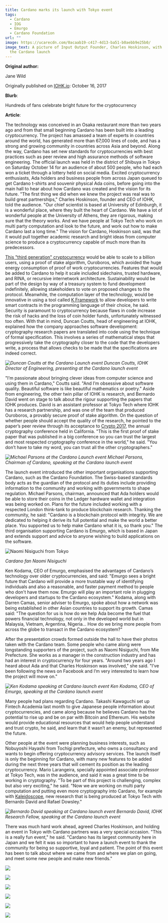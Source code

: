 ```yaml
---
title: Cardano marks its launch with Tokyo event
tags:
  - Cardano
  - IOG
  - Emurgo
  - Cardano Foundation
url: ""
image: https://ucarecdn.com/0acaab19-c417-4d13-ba51-b0aebb9e25b0/
image_text: A picture of Input Output Founder, Charles Hoskinson, with fans at
  the Cardano launch
---
```


**Original author:**

Jane Wild

Originally published on [IOHK.io](//IOHK.io): October 16, 2017

**Blurb**:

Hundreds of fans celebrate bright future for the cryptocurrency

**Article**:

The technology was conceived in an Osaka restaurant more than two years ago and from that small beginning Cardano has been built into a leading cryptocurrency. The project has amassed a team of experts in countries around the world, has generated more than 67,000 lines of code, and has a strong and growing community in countries across Asia and beyond. Along the way, Cardano has set new standards for cryptocurrencies with best practices such as peer review and high assurance methods of software engineering. The official launch was held in the district of Shibuya in Tokyo on Saturday October 14 for an audience of about 500 people, who had each won a ticket through a lottery held on social media. Excited cryptocurrency enthusiasts, Ada holders and business people from across Japan queued to get Cardano t-shirts and souvenir physical Ada coins, before going into the main hall to hear about how Cardano was created and the vision for its future. "The first thing we did when we knew the project was real was to build great partnerships," Charles Hoskinson, founder and CEO of IOHK, told the audience. "Our chief scientist is based at University of Edinburgh, it is a wonderful place, where they built the heart of Cardano. We have a lot of wonderful people at the University of Athens, they are rigorous, making sure that the theory works. And we have people at Tokyo Tech who work on multi party computation and look to the future, and work out how to make Cardano last a long time." The vision for Cardano, Hoskinson said, was that it would pull together academic research and bright ideas from computer science to produce a cryptocurrency capable of much more than its predecessors.

[This "third generation" cryptocurrency](https://www.bitsonline.com/video-hoskinson-cardano/) would be able to scale to a billion users, using a proof of stake algorithm, Ouroboros, which avoided the huge energy consumption of proof of work cryptocurrencies. Features that would be added to Cardano to help it scale included sidechains, trusted hardware, and RINA, or recursive internetwork architecture. Sustainability would be part of the design by way of a treasury system to fund development indefinitely, allowing stakeholders to vote on proposed changes to the protocol. Meanwhile, the computation layer of the technology, would be innovative in using a tool called [K Framework](https://coinjournal.net/kevm-wins-ic3-ethereum-crypto-boot-camp-2017-competition/) to allow developers to write smart contracts in the programming language of their choice, he said. Security is paramount to cryptocurrency because flaws in code increase the risk of hacks and the loss of coin holder funds, unfortunately witnessed too often. With that in mind, Duncan Coutts, head of engineering at IOHK, explained how the company approaches software development: cryptography research papers are translated into code using the technique of formal specification. This involves a series of mathematical steps that progressively take the cryptography closer to the code that the developers write, a process that allows checks to be made that the specifications are indeed correct.

 _![Duncan Coutts at the Cardano Launch event](https://ucarecdn.com/beebeb78-951d-40d6-af0a-4c18a42b2a75/) Duncan Coutts, IOHK Director of Engineering, presenting at the Cardano launch event_

"I’m passionate about bringing clever ideas from computer science and using them in Cardano," Coutts said. "And I’m obsessive about software quality. Beautiful software is like beautiful mathematics or poetry." Aside from engineering, the other twin pillar of IOHK is research, and Bernardo David went on stage to talk about the rigour supporting the papers that IOHK produces. David is an assistant professor at Tokyo Tech where IOHK has a research partnership, and was one of the team that produced Ouroboros, a provably secure proof of stake algorithm. On the question of whether people should accept the quality of the research, he pointed to the paper’s peer review through its acceptance to [Crypto 2017](https://www.forbes.com/sites/amycastor/2017/08/23/at-crypto-2017-blockchain-presentations-focus-on-proofs-not-concepts/1), the annual cryptography conference held in California. "This is the first proof of stake paper that was published in a big conference so you can trust the largest and most respected cryptography conference in the world," he said. "You don’t have to take my word, you can trust all the other cryptographers."

 _![Michael Parsons at the Cardano Launch event](https://ucarecdn.com/14176c20-2303-478d-9407-5c7760689f8e/) Michael Parsons, Chairman of Cardano, speaking at the Cardano launch event_

The launch event introduced the other important organisations supporting Cardano, such as the Cardano Foundation. The Swiss-based standards body acts as the guardian of the protocol and its duties include providing information to the community and working with governments to shape regulation. Michael Parsons, chairman, announced that Ada holders would be able to store their coins in the Ledger hardware wallet and integration was being worked on. Plans for the future included working with a respected London think-tank to produce blockchain research. Thanking the community, he said: "Cardano is a blockchain protocol with integrity. We are dedicated to helping it derive its full potential and make the world a better place. You supported us to help make Cardano what it is, so thank you." The third organisation supporting Cardano is Emurgo, which is based in Japan and extends support and advice to anyone wishing to build applications on the software.

![Naomi Nisiguchi from Tokyo](https://ucarecdn.com/bea624e7-c756-48de-b6f3-4e42a2f64011/-/resize/300/)

_Cardano fan Naomi Nisiguchi_

Ken Kodama, CEO of Emurgo, emphasised the advantages of Cardano’s technology over older cryptocurrencies, and said: "Emurgo sees a bright future that Cardano will provide a more trustable way of identifying individuals and also a reasonable, and faster payment method to people who don't have them now. Emurgo will play an important role in plugging developers and startups to the Cardano ecosystem." Kodama, along with Darren Camas, senior adviser to Emurgo, spoke about how a network was being established in other Asian countries to support its growth. Camas said: "The question for us is how do we help Ada become the fuel that powers financial technology, not only in the developed world but in Malaysia, Vietnam, Argentina, Nigeria… How do we bring more people from across the globe to transact in the Cardano ecosystem?"

After the presentation crowds formed outside the hall to have their photos taken with the Cardano team. Some people who came along were longstanding supporters of the project, such as Naomi Nisiguchi, from Mie Prefecture. She works as a manager in the construction industry and has had an interest in cryptocurrency for four years. "Around two years ago I heard about Ada and that Charles Hoskinson was involved," she said. "I’ve been following the news on Facebook and I’m very interested to learn how the project will move on."

 _![Ken Kodama speaking at Cardano launch event](https://ucarecdn.com/abccbbd7-585e-4443-a47d-bde272644905/) Ken Kodama, CEO of Emurgo, speaking at the Cardano launch event_

Many people had plans regarding Cardano. Takashi Kawaguchi set up Fintech Academia last month to give Japanese people information about cryptocurrencies, and came along because he believes Cardano has the potential to rise up and be on par with Bitcoin and Ethereum. His website would provide educational resources that would help people understand and trust crypto, he said, and learn that it wasn’t an enemy, but represented the future.

Other people at the event were planning business interests, such as Nobuyoshi Hayashi from Tochigi prefecture, who owns a consultancy and wants to begin offering cryptocurrency advisory services. The launch itself is only the beginning for Cardano, with many new features to be added during the next three years that will cement its position as the leading cryptocurrency. Mario Larangeira, specially appointed associate professor at Tokyo Tech, was in the audience, and said it was a great time to be working in cryptography. "To be part of this project is challenging, complex but also very exciting," he said. "Now we are working on multi party computation and putting even more cryptography into Cardano, for example with [Kaleidoscope](https://iohk.io/en/research/papers/#P684RSHV), new research that is being produced at Tokyo Tech with Bernardo David and Rafael Dowsley."

 _![Bernardo David speaking at Cardano launch event](https://ucarecdn.com/a52da04c-d699-4a26-8d91-0ebd0baca78a/) Bernardo David, IOHK Research Fellow, speaking at the Cardano launch event_

There was much hard work ahead, agreed Charles Hoskinson, and holding an event in Tokyo with Cardano partners was a very special occasion. "This is a really fun event," he said. "Cardano has its largest community here in Japan and we felt it was so important to have a launch event to thank the community for being so supportive, loyal and patient. The point of this event has been to talk about where we came from and where we plan on going, and meet some new people and make new friends."

[![](https://ucarecdn.com/1f67d026-139b-471d-9f9e-92ef85492b88/)](https://ucarecdn.com/1f67d026-139b-471d-9f9e-92ef85492b88/)

[![](https://ucarecdn.com/e12a00a2-7c0f-425a-a2fb-09dc401729f7/)](https://ucarecdn.com/e12a00a2-7c0f-425a-a2fb-09dc401729f7/)

[![](https://ucarecdn.com/ddc59fc8-87f9-476b-a31f-dba33a3b8add/)](https://ucarecdn.com/ddc59fc8-87f9-476b-a31f-dba33a3b8add/)

[![](https://ucarecdn.com/cf296d46-da87-4ba3-806f-d4824d13b2b2/)](https://ucarecdn.com/cf296d46-da87-4ba3-806f-d4824d13b2b2/)

[![](https://ucarecdn.com/b703f992-bc2a-4dc5-b6b6-c0dd1630bd74/)](https://ucarecdn.com/b703f992-bc2a-4dc5-b6b6-c0dd1630bd74/)

[![](https://ucarecdn.com/9d61cbdd-6d87-4ead-bf9d-68d7b143a5a1/)](https://ucarecdn.com/9d61cbdd-6d87-4ead-bf9d-68d7b143a5a1/)
